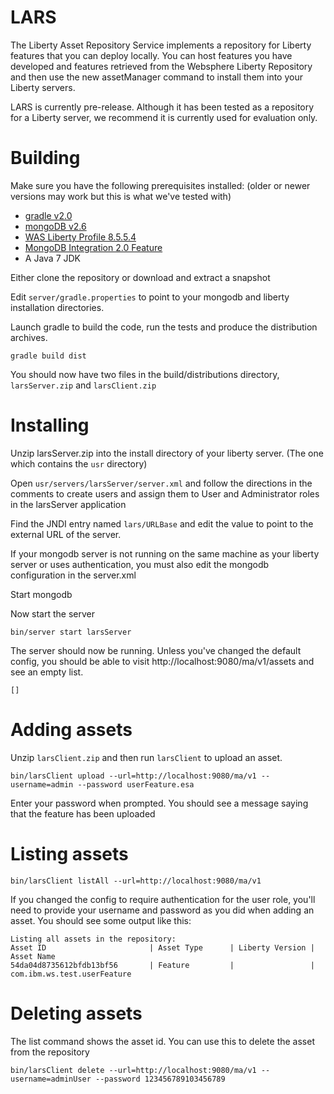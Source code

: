# LARS

The Liberty Asset Repository Service implements a repository for Liberty features that you can deploy locally. You can host features you have developed and features retrieved from the Websphere Liberty Repository and then use the new assetManager command to install them into your Liberty servers.

LARS is currently pre-release. Although it has been tested as a repository for a Liberty server, we recommend it is currently used for evaluation only. 

# Building

Make sure you have the following prerequisites installed: (older or newer versions may work but this is what we've tested with)

* [gradle v2.0](http://gradle.org/downloads) 
* [mongoDB v2.6](https://www.mongodb.org/downloads)
* [WAS Liberty Profile 8.5.5.4](https://developer.ibm.com/wasdev/downloads/#asset/runtimes-8.5.5-wlp-developers-runtime)
* [MongoDB Integration 2.0 Feature](https://developer.ibm.com/assets/wasdev/#asset/features-com.ibm.websphere.appserver.mongodb-2.0)
* A Java 7 JDK

Either clone the repository or download and extract a snapshot

Edit `server/gradle.properties` to point to your mongodb and liberty installation directories.

Launch gradle to build the code, run the tests and produce the distribution archives.

    gradle build dist

You should now have two files in the build/distributions directory, `larsServer.zip` and `larsClient.zip`

# Installing

Unzip larsServer.zip into the install directory of your liberty server. (The one which contains the `usr` directory)

Open `usr/servers/larsServer/server.xml` and follow the directions in the comments to create users and assign them to User and Administrator roles in the larsServer application

Find the JNDI entry named `lars/URLBase` and edit the value to point to the external URL of the server.

If your mongodb server is not running on the same machine as your liberty server or uses authentication, you must also edit the mongodb configuration in the server.xml

Start mongodb

Now start the server

    bin/server start larsServer

The server should now be running. Unless you've changed the default config, you should be able to visit http://localhost:9080/ma/v1/assets and see an empty list.

    []

# Adding assets

Unzip `larsClient.zip` and then run `larsClient` to upload an asset.

    bin/larsClient upload --url=http://localhost:9080/ma/v1 --username=admin --password userFeature.esa

Enter your password when prompted. You should see a message saying that the feature has been uploaded

# Listing assets

    bin/larsClient listAll --url=http://localhost:9080/ma/v1

If you changed the config to require authentication for the user role, you'll need to provide your username and password as you did when adding an asset. You should see some output like this:

    Listing all assets in the repository:
    Asset ID                       | Asset Type      | Liberty Version | Asset Name
    54da04d8735612bfdb13bf56       | Feature         |                 | com.ibm.ws.test.userFeature

# Deleting assets

The list command shows the asset id. You can use this to delete the asset from the repository

    bin/larsClient delete --url=http://localhost:9080/ma/v1 --username=adminUser --password 123456789103456789
